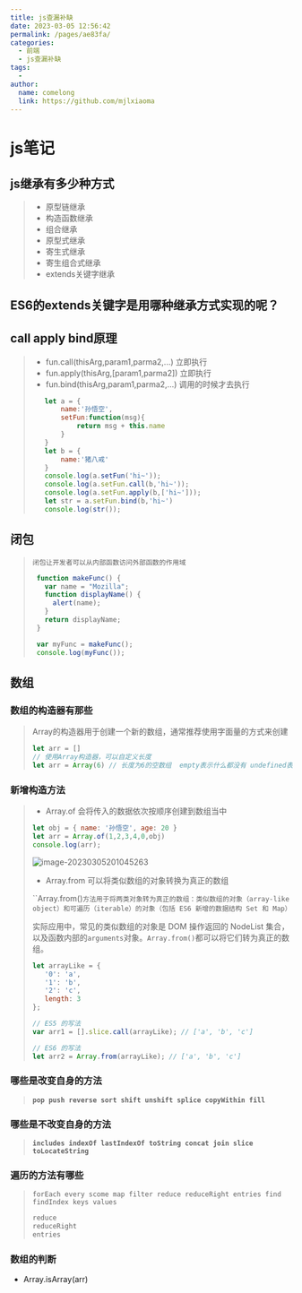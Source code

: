 ```yaml
---
title: js查漏补缺
date: 2023-03-05 12:56:42
permalink: /pages/ae83fa/
categories:
  - 前端
  - js查漏补缺
tags:
  - 
author: 
  name: comelong
  link: https://github.com/mjlxiaoma
---
```

# js笔记
## js继承有多少种方式

>- 原型链继承
>- 构造函数继承
>- 组合继承
>- 原型式继承
>- 寄生式继承
>- 寄生组合式继承
>- extends关键字继承
>
>

## ES6的extends关键字是用哪种继承方式实现的呢？

## call apply bind原理

>- fun.call(thisArg,param1,parma2,...) 立即执行
>- fun.apply(thisArg,[param1,parma2]) 立即执行
>- fun.bind(thisArg,param1,parma2,...)  调用的时候才去执行
>
>```js
>    let a = {
>        name:'孙悟空',
>        setFun:function(msg){
>            return msg + this.name
>        }
>    }
>    let b = {
>        name:'猪八戒'
>    }
>    console.log(a.setFun('hi~'));
>    console.log(a.setFun.call(b,'hi~'));
>    console.log(a.setFun.apply(b,['hi~']));
>    let str = a.setFun.bind(b,'hi~') 
>    console.log(str());
>```
>
>

## 闭包

>`闭包让开发者可以从内部函数访问外部函数的作用域`
>
>```js
>  function makeFunc() {
>    var name = "Mozilla";
>    function displayName() {
>      alert(name);
>    }
>    return displayName;
>  }
>
>  var myFunc = makeFunc();
>  console.log(myFunc());
>```
>
>

## 数组

### 数组的构造器有那些

>Array的构造器用于创建一个新的数组，通常推荐使用字面量的方式来创建
>
>```js
>let arr = []
>// 使用Array构造器，可以自定义长度
>let arr = Array(6) // 长度为6的空数组  empty表示什么都没有 undefined表示未定义  null表示空指针
>```

### 新增构造方法

>- Array.of  会将传入的数据依次按顺序创建到数组当中
>
>```js
> let obj = { name: '孙悟空', age: 20 }
> let arr = Array.of(1,2,3,4,0,obj)
> console.log(arr);
>```
>
>![image-20230305201045263](C:\Users\MI\AppData\Roaming\Typora\typora-user-images\image-20230305201045263.png)
>
>- Array.from 可以将类似数组的对象转换为真正的数组
>
>``Array.from()`方法用于将两类对象转为真正的数组：类似数组的对象（array-like object）和可遍历（iterable）的对象（包括 ES6 新增的数据结构 Set 和 Map）`
>
>实际应用中，常见的类似数组的对象是 DOM 操作返回的 NodeList 集合，以及函数内部的`arguments`对象。`Array.from()`都可以将它们转为真正的数组。
>
>```js
>let arrayLike = {
>    '0': 'a',
>    '1': 'b',
>    '2': 'c',
>    length: 3
>};
>
>// ES5 的写法
>var arr1 = [].slice.call(arrayLike); // ['a', 'b', 'c']
>
>// ES6 的写法
>let arr2 = Array.from(arrayLike); // ['a', 'b', 'c']
>```
>
>

### 哪些是改变自身的方法

>**`pop push reverse sort shift unshift splice copyWithin fill`**

### 哪些是不改变自身的方法

>**`includes indexOf lastIndexOf toString concat join slice toLocateString `**

### 遍历的方法有哪些

>`forEach every scome map filter reduce reduceRight entries find findIndex keys values `
>
>```js
>reduce
>reduceRight
>entries
>```
>
>

### 数组的判断

- Array.isArray(arr)
